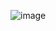 ![image](https://github.com/lizakat/practice-bsuir/assets/91129112/b8f1665f-2d9e-482f-9007-f5ba6032bce2)
